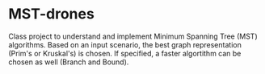 # MST-drones

Class project to understand and implement Minimum Spanning Tree (MST) algorithms. 
Based on an input scenario, the best graph representation (Prim's or Kruskal's) is chosen. 
If specified, a faster algortithm can be chosen as well (Branch and Bound).
